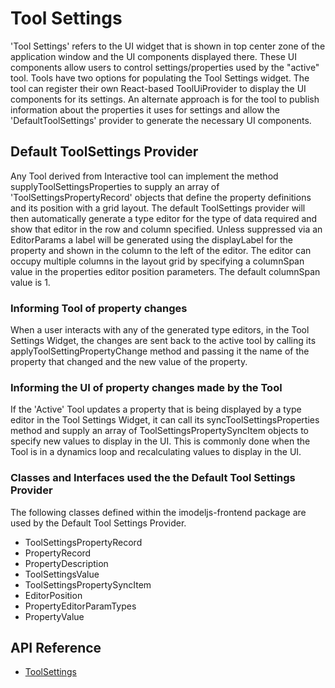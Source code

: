 # Tool Settings

'Tool Settings' refers to the UI widget that is shown in top center zone of the application window and the UI components displayed there. These UI components allow users to control settings/properties used by the "active" tool. Tools have two options for populating the Tool Settings widget. The tool can register their own React-based ToolUiProvider to display the UI components for its settings. An alternate approach is for the tool to publish information about the properties it uses for settings and allow the 'DefaultToolSettings' provider to generate the necessary UI components.

## Default ToolSettings Provider

Any Tool derived from Interactive tool can implement the method supplyToolSettingsProperties to supply an array of 'ToolSettingsPropertyRecord' objects that define the  property definitions and its position with a grid layout. The default ToolSettings provider will then automatically generate a type editor for the type of data required and show that editor in the row and column specified.  Unless suppressed via an EditorParams a label will be generated using the displayLabel for the property and shown in the column to the left of the editor.  The editor can occupy multiple columns in the layout grid by specifying a columnSpan value in the properties editor position parameters. The default columnSpan value is 1.

### Informing Tool of property changes

When a user interacts with any of the generated type editors, in the Tool Settings Widget, the changes are sent back to the active tool by calling its applyToolSettingPropertyChange method and passing it the name of the property that changed and the new value of the property.

### Informing the UI of property changes made by the Tool

If the 'Active' Tool updates a property that is being displayed by a type editor in the Tool Settings Widget, it can call its syncToolSettingsProperties method and supply an array of ToolSettingsPropertySyncItem objects to specify new values to display in the UI. This is commonly done when the Tool is in a dynamics loop and recalculating values to display in the UI.

### Classes and Interfaces used the the Default Tool Settings Provider

The following classes defined within the imodeljs-frontend package are used by the Default Tool Settings Provider.

* ToolSettingsPropertyRecord
* PropertyRecord
* PropertyDescription
* ToolSettingsValue
* ToolSettingsPropertySyncItem
* EditorPosition
* PropertyEditorParamTypes
* PropertyValue

## API Reference

* [ToolSettings]($framework:ToolSettings)
